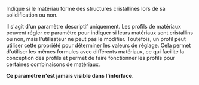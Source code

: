 Indique si le matériau forme des structures cristallines lors de sa solidification ou non.

Il s'agit d'un paramètre descriptif uniquement. Les profils de matériaux peuvent régler ce paramètre pour indiquer si leurs matériaux sont cristallins ou non, mais l'utilisateur ne peut pas le modifier. Toutefois, un profil peut utiliser cette propriété pour déterminer les valeurs de réglage. Cela permet d'utiliser les mêmes formules avec différents matériaux, ce qui facilite la conception des profils et permet de faire fonctionner les profils pour certaines combinaisons de matériaux.

**Ce paramètre n'est jamais visible dans l'interface.**
